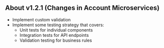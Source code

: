 ## About v1.2.1 (Changes in Account Microservices)
- Implement custom validation
- Implement some testing strategy that covers:
  - Unit tests for individual components
  - Integration tests for API endpoints
  - Validation testing for business rules